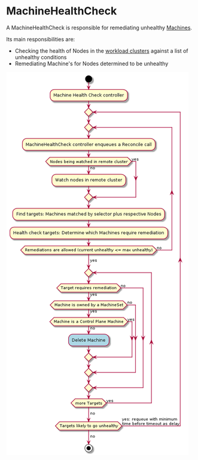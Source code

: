 # MachineHealthCheck

A MachineHealthCheck is responsible for remediating unhealthy [Machines](./machine.md).

Its main responsibilities are:
* Checking the health of Nodes in the [workload clusters] against a list of unhealthy conditions
* Remediating Machine's for Nodes determined to be unhealthy

![](../../../images/machinehealthcheck-controller.png)

<!-- links -->
[workload clusters]: ../../../reference/glossary.md#workload-cluster
